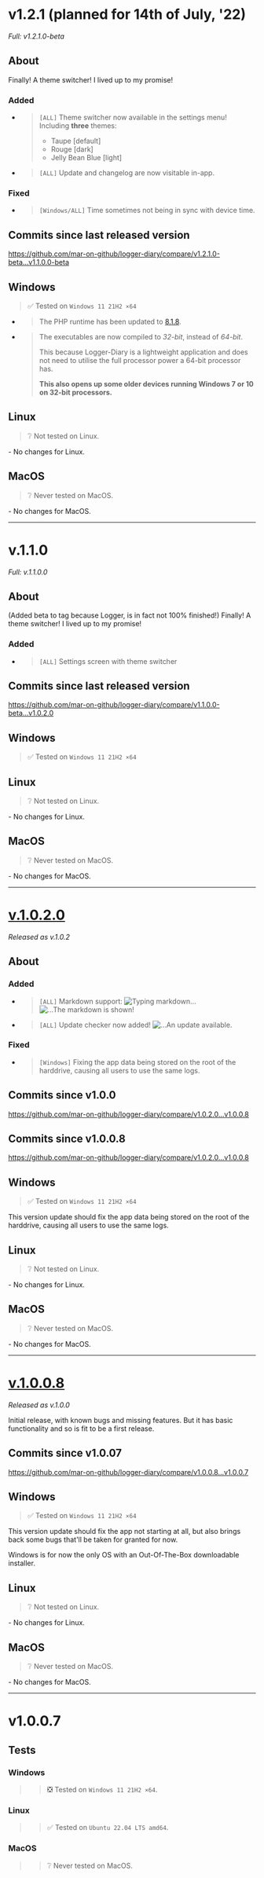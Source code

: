 # v1.2.1 (planned for 14th of July, '22)
_Full: v1.2.1.0-beta_
## About
Finally! A theme switcher! I lived up to my promise!

### Added

- > `[ALL]` Theme switcher now available in the settings menu! Including **three** themes:
  >
  > - Taupe [default]
  > - Rouge [dark]
  > - Jelly Bean Blue [light]

- > `[ALL]` Update and changelog are now visitable in-app.


### Fixed
- > `[Windows/ALL]` Time sometimes not being in sync with device time.


## Commits since last released version

<https://github.com/mar-on-github/logger-diary/compare/v1.2.1.0-beta...v1.1.0.0-beta>



## Windows
> ✅ Tested on `Windows 11 21H2 ×64`

- > The PHP runtime has been updated to [8.1.8](https://windows.php.net/downloads/releases/php-8.1.8-Win32-vs16-x86.zip).

- > The executables are now compiled to *32-bit*, instead of *64-bit*.
  >
  > 
  >
  > This because Logger-Diary is a lightweight  application and does not need to utilise the full processor power a 64-bit processor has. 
  >
  > **This also opens up some older devices running Windows 7 or 10 on 32-bit processors.**

## Linux
> ❔ Not tested on Linux.

\- No changes for Linux.


## MacOS
> ❔ Never tested on MacOS.

\- No changes for MacOS.





<hr>



# v.1.1.0

_Full: v.1.1.0.0_
## About
(Added beta to tag because Logger, is in fact not 100% finished!)
Finally! A theme switcher! I lived up to my promise!
### Added
- > `[ALL]` Settings screen with theme switcher


## Commits since last released version

<https://github.com/mar-on-github/logger-diary/compare/v1.1.0.0-beta...v1.0.2.0>



## Windows
> ✅ Tested on `Windows 11 21H2 ×64`



## Linux
> ❔ Not tested on Linux.

\- No changes for Linux.


## MacOS
> ❔ Never tested on MacOS.

\- No changes for MacOS.

<hr>


# <u>v.1.0.2.0</u>
_Released as v.1.0.2_
## About
### Added
- > `[ALL]` Markdown support:
![](https://raw.githubusercontent.com/mar-on-github/marapis/master/files/logger-diary/img/markdown-1.png "Typing markdown...")
![](https://raw.githubusercontent.com/mar-on-github/marapis/master/files/logger-diary/img/markdown-2.png "...The markdown is shown!")
- > `[ALL]` Update checker now added!
![](https://raw.githubusercontent.com/mar-on-github/marapis/master/files/logger-diary/img/updatechecker1.png "...An update available.")

### Fixed
- > `[Windows]` Fixing the app data being stored on the root of the harddrive, causing all users to use the same logs.


## Commits since **v1.0.0**

<https://github.com/mar-on-github/logger-diary/compare/v1.0.2.0...v1.0.0.8>

## Commits since **v1.0.0.8**

<https://github.com/mar-on-github/logger-diary/compare/v1.0.2.0...v1.0.0.8>


## Windows
> ✅ Tested on `Windows 11 21H2 ×64`

This version update should fix the app data being stored on the root of the harddrive, causing all users to use the same logs.


## Linux
> ❔ Not tested on Linux.

\- No changes for Linux.


## MacOS
> ❔ Never tested on MacOS.

\- No changes for MacOS.

<hr>


# <u>v.1.0.0.8</u>
_Released as v.1.0.0_

Initial release, with known bugs and missing features. But it has basic functionality and so is fit to be a first release.

## Commits since **v1.0.07**

<https://github.com/mar-on-github/logger-diary/compare/v1.0.0.8...v1.0.0.7>


## Windows
> ✅ Tested on `Windows 11 21H2 ×64`

This version update should fix the app not starting at all, but also brings back some bugs that'll be taken for granted for now.

Windows is for now the only OS with an Out-Of-The-Box downloadable installer.

## Linux
> ❔ Not tested on Linux.

\- No changes for Linux.


## MacOS
> ❔ Never tested on MacOS.

\- No changes for MacOS.

<hr>


# v1.0.0.7

## Tests

### Windows

> > :negative_squared_cross_mark: Tested on `Windows 11 21H2 ×64`.

### Linux

> > ✅ Tested on `Ubuntu 22.04 LTS amd64`.

### MacOS

> > ❔ Never tested on MacOS.
